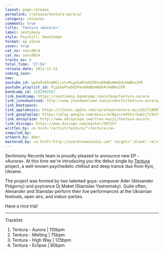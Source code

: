```yaml
---
layout: page-release
permalink: /release/tentura-aurora/
category: releases
comments: true
title: 'Tentura «Aurora»'
label: sentimony
style: Psychill, Downtempo
format: ep album
cover: true
cat_no: sencd014
cat_nu: sencd014
tracks_no: 4
total_time: '27:54'
release_date: 2012-12-12
coming_soon: 
new: 
youtube_id: wpOaPxEOrmM&list=PLp2GaPnw5O3Pev66mBuHmGG4cHaBkx1FR
youtube_playlist_id: PLp2GaPnw5O3Pev66mBuHmGG4cHaBkx1FR
bandcamp_id: 2261902557
link_bandcamp: https://sentimony.bandcamp.com/album/tentura-aurora
link_junodownload: http://www.junodownload.com/products/tentura-aurora/2101473-02
link_beatspace: 
link_applemusic: https://itunes.apple.com/ua/album/aurora-ep/id1271860711?l=uk
link_googleplay: https://play.google.com/music/m/Bgisrmdtkzr2w62jltkk74rut3u?t=Tentura_Aurora
link_ektoplazm: http://www.ektoplazm.com/free-music/tentura-aurora
link_discogs: https://www.discogs.com/master/597257
written_by: <a href="/artist/tentura/">Tentura</a>
compiled_by: 
artwork_by: Ader
mastered_by: <a href="http://overdreamstudio.com" target="_blank" rel="noopener">Makus @ Overdream Studio</a>
---
```


Sentimony Records team is proudly pleased to announce new EP - «Aurora». At this time we're introducing you the debut single by <a href="/artist/tentura/">Tentura</a> project, a well-known psychedelic chillout and deep trance duo from Kyiv, Ukraine.

The project was formed by two talented guys: composer Ader (Alexander Pidgorny) and psytrance Dj Maket (Stanislav Yastremsky). Quite often, Alexander and Stanislav perform their live performances at the Ukrainian festivals, open airs, and indoor parties.

Have a nice trip!

---
Tracklist:

01. Tentura - Aurora \| 110bpm
02. Tentura - Melting \| 75bpm
03. Tentura - High Way \| 125bpm
04. Tentura - Eclipse \| 80bpm
